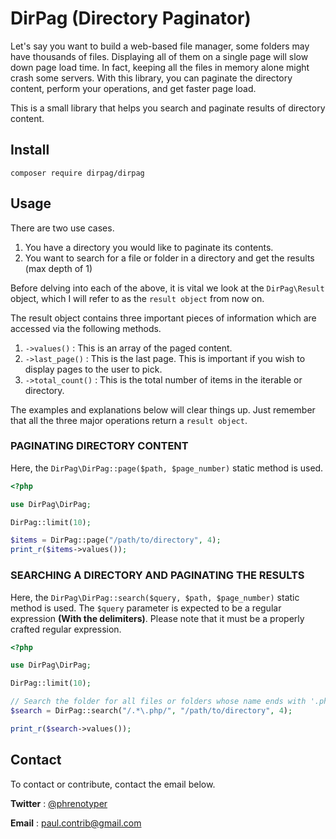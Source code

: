 # DirPag (Directory Paginator)

Let's say you want to build a web-based file manager, some folders may have thousands of files. Displaying all of them on a single page will slow down page load time. In fact, keeping all the files in memory alone might crash some servers. With this library, you can paginate the directory content, perform your operations, and get faster page load.

This is a small library that helps you search and paginate results of directory content.

## Install

```shell
composer require dirpag/dirpag
```
## Usage

There are two use cases.

1. You have a directory you would like to paginate its contents.
1. You want to search for a file or folder in a directory and get the results (max depth of 1)

Before delving into each of the above, it is vital we look at the `DirPag\Result` object, which I will refer to as the `result object` from now on.

The result object contains three important pieces of information which are accessed via the following methods.

1. `->values()` : This is an array of the paged content.
2. `->last_page()` : This is the last page. This is important if you wish to display pages to the user to pick.
3. `->total_count()` : This is the total number of items in the iterable or directory.

The examples and explanations below will clear things up. Just remember that all the three major operations return a `result object`.


### PAGINATING DIRECTORY CONTENT

Here, the `DirPag\DirPag::page($path, $page_number)` static method is used.

```php
<?php

use DirPag\DirPag;

DirPag::limit(10);

$items = DirPag::page("/path/to/directory", 4);
print_r($items->values());

```

### SEARCHING A DIRECTORY AND PAGINATING THE RESULTS

Here, the `DirPag\DirPag::search($query, $path, $page_number)` static method is used. The `$query` parameter is expected to be a regular expression **(With the delimiters)**. Please note that it must be a properly crafted regular expression.

```php
<?php

use DirPag\DirPag;

DirPag::limit(10);

// Search the folder for all files or folders whose name ends with '.php' and give page 4 of the results
$search = DirPag::search("/.*\.php/", "/path/to/directory", 4);

print_r($search->values());

```


## Contact
To contact or contribute, contact the email below.

**Twitter** : [@phrenotyper](https://twitter.com/phrenotyper)

**Email** : paul.contrib@gmail.com